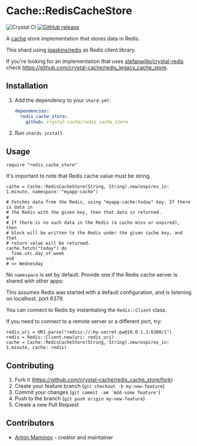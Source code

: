 # Cache::RedisCacheStore

![Crystal CI](https://github.com/crystal-cache/redis_cache_store/workflows/Crystal%20CI/badge.svg)
[![GitHub release](https://img.shields.io/github/release/crystal-cache/redis_cache_store.svg)](https://github.com/crystal-cache/redis_cache_store/releases)

A [cache](https://github.com/crystal-cache/cache) store implementation that stores data in Redis.

This shard using [jgaskins/redis](https://github.com/jgaskins/redis) as Redis client library.

If you're looking for an implementation that uses [stefanwille/crystal-redis](https://github.com/stefanwille/crystal-redis) check https://github.com/crystal-cache/redis_legacy_cache_store.

## Installation

1. Add the dependency to your `shard.yml`:

   ```yaml
   dependencies:
     redis_cache_store:
       github: crystal-cache/redis_cache_store
   ```

2. Run `shards install`

## Usage

```crystal
require "redis_cache_store"
```

It's important to note that Redis cache value must be string.

```crystal
cache = Cache::RedisCacheStore(String, String).new(expires_in: 1.minute, namespace: "myapp-cache")

# Fetches data from the Redis, using "myapp-cache:today" key. If there is data in
# the Redis with the given key, then that data is returned.
#
# If there is no such data in the Redis (a cache miss or expired), then
# block will be written to the Redis under the given cache key, and that
# return value will be returned.
cache.fetch("today") do
  Time.utc.day_of_week
end
# => Wednesday
```

No `namespace` is set by default. Provide one if the Redis cache
server is shared with other apps:

This assumes Redis was started with a default configuration, and is listening on localhost, port 6379.

You can connect to Redis by instantiating the `Redis::Client` class.

If you need to connect to a remote server or a different port, try:

```crystal
redis_uri = URI.parse("rediss://:my-secret-pw@10.0.1.1:6380/1")
redis = Redis::Client.new(uri: redis_uri)
cache = Cache::RedisCacheStore(String, String).new(expires_in: 1.minute, cache: redis)
```

## Contributing

1. Fork it (<https://github.com/crystal-cache/redis_cache_store/fork>)
2. Create your feature branch (`git checkout -b my-new-feature`)
3. Commit your changes (`git commit -am 'Add some feature'`)
4. Push to the branch (`git push origin my-new-feature`)
5. Create a new Pull Request

## Contributors

- [Anton Maminov](https://github.com/mamantoha) - creator and maintainer
